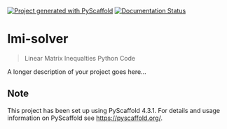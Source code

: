 <!-- These are examples of badges you might want to add to your README:
     please update the URLs accordingly

[![Built Status](https://api.cirrus-ci.com/github/<USER>/lmi-solver.svg?branch=main)](https://cirrus-ci.com/github/<USER>/lmi-solver)
[![ReadTheDocs](https://readthedocs.org/projects/lmi-solver/badge/?version=latest)](https://lmi-solver.readthedocs.io/en/stable/)
[![Coveralls](https://img.shields.io/coveralls/github/<USER>/lmi-solver/main.svg)](https://coveralls.io/r/<USER>/lmi-solver)
[![PyPI-Server](https://img.shields.io/pypi/v/lmi-solver.svg)](https://pypi.org/project/lmi-solver/)
[![Conda-Forge](https://img.shields.io/conda/vn/conda-forge/lmi-solver.svg)](https://anaconda.org/conda-forge/lmi-solver)
[![Monthly Downloads](https://pepy.tech/badge/lmi-solver/month)](https://pepy.tech/project/lmi-solver)
[![Twitter](https://img.shields.io/twitter/url/http/shields.io.svg?style=social&label=Twitter)](https://twitter.com/lmi-solver)
-->

[![Project generated with PyScaffold](https://img.shields.io/badge/-PyScaffold-005CA0?logo=pyscaffold)](https://pyscaffold.org/)
[![Documentation Status](https://readthedocs.org/projects/lmi-solver/badge/?version=latest)](https://lmi-solver.readthedocs.io/en/latest/?badge=latest)

# lmi-solver

> Linear Matrix Inequalties Python Code

A longer description of your project goes here...


<!-- pyscaffold-notes -->

## Note

This project has been set up using PyScaffold 4.3.1. For details and usage
information on PyScaffold see https://pyscaffold.org/.
